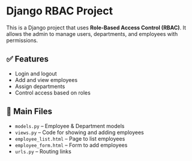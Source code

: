 # Django RBAC Project

This is a Django project that uses **Role-Based Access Control (RBAC)**. It allows the admin to manage users, departments, and employees with permissions.

## ✅ Features

- Login and logout
- Add and view employees
- Assign departments
- Control access based on roles

## 📁 Main Files

- `models.py` – Employee & Department models
- `views.py` – Code for showing and adding employees
- `employee_list.html` – Page to list employees
- `employee_form.html` – Form to add employees
- `urls.py` – Routing links

